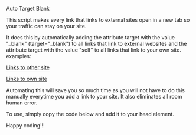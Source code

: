 Auto Target Blank

This script makes every link that links to external sites open in a new tab so your traffic can stay on your site. 

It does this by automatically adding the attribute target with the value "_blank" (target="_blank") to all links that link to external websites and the attribute target with the value "self" to all links that link to your own site. examples:

<a href="https://linkstoothersite.com" target="_bank">Links to other site</a>

<a href="linkstoownsite.html" target="self">Links to own site</a>

Automating this will save you so much time as you will not have to do this manually everytime you add a link to your site. It also eliminates all room human error.

To use, simply copy the code below and add it to your head element.

<script src="https://github.com/dacodmagagula/auto_target_blank/blob/master/auto_target_blank.js"></script>

Happy coding!!!